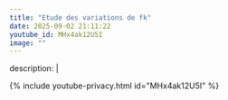 ```yaml
---
title: "Etude des variations de fk"
date: 2025-09-02 21:11:22 
youtube_id: MHx4ak12U5I
image: ""
---
```

description: |
  
{% include youtube-privacy.html id="MHx4ak12U5I" %}

